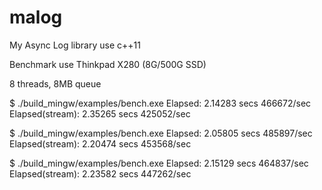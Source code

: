 # malog
My Async Log library use c++11

Benchmark use Thinkpad X280 (8G/500G SSD)

8 threads, 8MB queue

$ ./build_mingw/examples/bench.exe
Elapsed: 2.14283 secs    466672/sec
Elapsed(stream): 2.35265 secs    425052/sec

$ ./build_mingw/examples/bench.exe
Elapsed: 2.05805 secs    485897/sec
Elapsed(stream): 2.20474 secs    453568/sec

$ ./build_mingw/examples/bench.exe
Elapsed: 2.15129 secs    464837/sec
Elapsed(stream): 2.23582 secs    447262/sec
